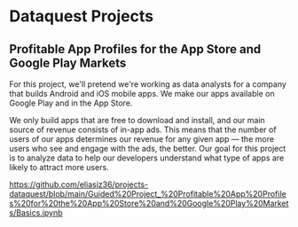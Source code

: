 # Dataquest Projects

## Profitable App Profiles for the App Store and Google Play Markets

For this project, we'll pretend we're working as data analysts for a company that builds Android and iOS mobile apps. We make our apps available on Google Play and in the App Store.

We only build apps that are free to download and install, and our main source of revenue consists of in-app ads. This means that the number of users of our apps determines our revenue for any given app — the more users who see and engage with the ads, the better. Our goal for this project is to analyze data to help our developers understand what type of apps are likely to attract more users.

https://github.com/eliasjz36/projects-dataquest/blob/main/Guided%20Project_%20Profitable%20App%20Profiles%20for%20the%20App%20Store%20and%20Google%20Play%20Markets/Basics.ipynb
